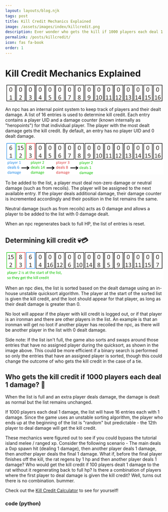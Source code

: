 ```yaml
---
layout: layouts/blog.njk
tags: post
title: Kill Credit Mechanics Explained
image: /assets/images/index/killcredit.png
description: Ever wonder who gets the kill if 1000 players each deal 1 damage? Here, we go in-depth on how exactly a Kill Credit is calculated.
permalink: /posts/killcredit/
icon: fas fa-book
order: 1
---
```


# Kill Credit Mechanics Explained

![list of 16 entries](/assets/images/killcredit/image1.png)

An npc has an internal point system to keep track of players and their dealt damage. A list of 16 entries is used to determine kill credit. Each entry contains a player UID and a damage counter (known internally as "heropoints") for that individual player. The player with the most dealt damage gets the kill credit. By default, an entry has no player UID and 0 dealt damage.

![a recent and a new player deals damage](/assets/images/killcredit/image2.png)

To be added to the list, a player must deal non-zero damage or neutral damage (such as from recoils). The player will be assigned to the next available entry. If the player deals additional damage, their damage counter is incremented accordingly and their position in the list remains the same.

Neutral damage (such as from recoils) acts as 0 damage and allows a player to be added to the list with 0 damage dealt.

When an npc regenerates back to full HP, the list of entries is reset.

## Determining kill credit 💀💳

![sorted list](/assets/images/killcredit/image4.png)

When an npc dies, the list is sorted based on the dealt damage using an in-house unstable quicksort algorithm. The player at the start of the sorted list is given the kill credit, and the loot should appear for that player, as long as their dealt damage is greater than 0.

No loot will appear if the player with kill credit is logged out, or if that player is an ironman and there are other players in the list. An example is that an ironman will get no loot if another player has recoiled the npc, as there will be another player in the list with 0 dealt damage.

Side note: If the list isn't full, the game also sorts and swaps around those entries that have no assigned player during the quicksort, as shown in the image above. This could be more efficient if a binary search is performed so only the entries that have an assigned player is sorted, though this could change the outcome of who gets the kill credit in the case of a tie.

## Who gets the kill credit if 1000 players each deal 1 damage? 🤔

When the list is full and an extra player deals damage, the damage is dealt as normal but the list remains unchanged.

If 1000 players each deal 1 damage, the list will have 16 entries each with 1 damage. Since the game uses an unstable sorting algorithm, the player who ends up at the beginning of the list is "random" but predictable - the 12th player to deal damage will get the kill credit.

These mechanics were figured out to see if you could bypass the tutorial island melee / ranged xp. Consider the following scenario - The main deals a 0xp spawn hit (dealing 1 damage), then another player deals 1 damage, then another player deals the final 1 damage. What if, before the final player finishes off the kill, the rat regens by 1 hp and then another player deals 1 damage? Who would get the kill credit if 100 players dealt 1 damage to the rat without it regenerating back to full hp? Is there a combination of players where the first player to deal damage is given the kill credit? Well, turns out there is no combination. bummer.

Check out the [Kill Credit Calculator](/killcreditcalc.html) to see for yourself!

### code (python)

<script src="https://gist.github.com/KeyboardOSRS/8ed9459c7de0d55dda4edb1809124b5a.js"></script>

